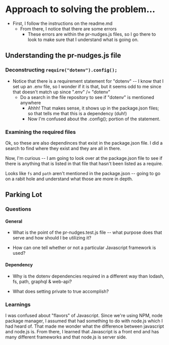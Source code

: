 # Approach to solving the problem...

- First, I follow the instructions on the readme.md
  - From there, I notice that there are some errors
    - These errors are within the pr-nudges.js files, so I go there to look to make sure that I understand what is going on. 

## Understanding the pr-nudges.js file

### Deconstructing `require("dotenv").config();`
- Notice that there is a requirement statement for "dotenv" -- I know that I set up an .env file, so I wonder if it is that, but it seems odd to me since that doesn't match up since ".env" /= "dotenv"
  - Do a search in the file repository to see if "dotenv" is mentioned anywhere
    - Ahhh! That makes sense, it shows up in the package.json files; so that tells me that this is a dependency (duh!)
    - Now I'm confused about the .config(); portion of the statement. 

### Examining the required files

Ok, so these are also dependinces that exist in the package.json file. I did a search to find where they exist and they are all in there. 

Now, I'm curious -- I am going to look over at the package.json file to see if there is anything that is listed in that file that hasn't been listed as a require. 

Looks like `fs` and `path` aren't mentioned in the package.json -- going to go on a rabit hole and understand what those are more in depth. 

## Parking Lot

### Questions

#### General
- What is the point of the pr-nudges.test.js file -- what purpose does that serve and how should I be utilizing it?

- How can one tell whether or not a particular Javascript framework is used?

#### Dependency
- Why is the dotenv dependencies required in a different way than lodash, fs, path, graphql & web-api?

- What does setting private to true accomplish?

### Learnings

I was confused about "flavors" of Javascript. Since we're using NPM, node package manager, I assumed that had something to do with node.js which I had heard of. That made me wonder what the difference between javascript and node.js is. From there, I learned that Javascript is a front end and has many different frameworks and that node.js is server side. 